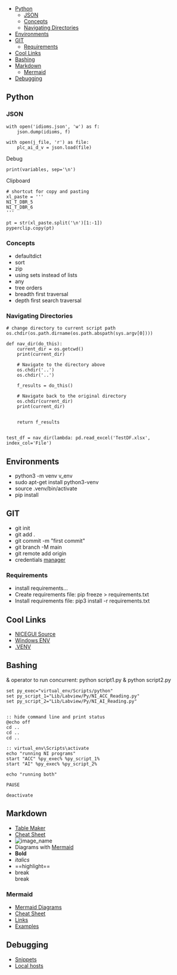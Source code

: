 - [Python](#python)
  - [JSON](#json)
  - [Concepts](#concepts)
  - [Navigating Directories](#navigating-directories)
- [Environments](#environments)
- [GIT](#git)
  - [Requirements](#requirements)
- [Cool Links](#cool-links)
- [Bashing](#bashing)
- [Markdown](#markdown)
  - [Mermaid](#mermaid)
- [Debugging](#debugging)


## Python
### JSON

    with open('idioms.json', 'w') as f:
        json.dump(idioms, f)

    with open(j_file, 'r') as file:
        plc_ai_d_v = json.load(file)

Debug

    print(variables, sep='\n')

Clipboard

    # shortcut for copy and pasting
    xl_paste = '''
    NI_T_DBR_5
    NI_T_DBR_6
    '''

    pt = str(xl_paste.split('\n')[1:-1])
    pyperclip.copy(pt)

### Concepts
- defaultdict
- sort
- zip
- using sets instead of lists
- any
- tree orders
- breadth first traversal
- depth first search traversal

### Navigating Directories

    # change directory to current script path
    os.chdir(os.path.dirname(os.path.abspath(sys.argv[0])))

    def nav_dir(do_this):
        current_dir = os.getcwd()
        print(current_dir)

        # Navigate to the directory above
        os.chdir('..')
        os.chdir('..')
        
        f_results = do_this()

        # Navigate back to the original directory
        os.chdir(current_dir)
        print(current_dir)


        return f_results


    test_df = nav_dir(lambda: pd.read_excel('TestDF.xlsx', index_col='File')

    

## Environments

- python3 -m venv v_env
- sudo apt-get install python3-venv
- source .venv/bin/activate
- pip install


## GIT
    
- git init
- git add .
- git commit -m "first commit"
- git branch -M main
- git remote add origin
- credentials [manager](https://stackoverflow.com/questions/35942754/how-can-i-save-username-and-password-in-git)

### Requirements
- install requirements…
- Create requirements file: pip freeze > requirements.txt
- Install requirements file: pip3 install -r requirements.txt


## Cool Links
- [NICEGUI Source](https://github.com/zauberzeug/nicegui/blob/main/main.py)
- [Windows ENV](https://stackoverflow.com/questions/18713086/virtualenv-wont-activate-on-windows)
- [.VENV](https://code.visualstudio.com/docs/python/environments)



## Bashing
& operator to run concurrent: python script1.py & python script2.py
    
    set py_exec="virtual_env/Scripts/python"
    set py_script_1="Lib/Labview/Py/NI_ACC_Reading.py"
    set py_script_2="Lib/Labview/Py/NI_AI_Reading.py"


    :: hide command line and print status
    @echo off
    cd ..
    cd ..
    cd ..

    :: virtual_env\Scripts\activate
    echo "running NI programs"
    start "ACC" %py_exec% %py_script_1%
    start "AI" %py_exec% %py_script_2%

    echo "running both"

    PAUSE

    deactivate


## Markdown

- [Table Maker](https://thisdavej.com/copy-table-in-excel-and-paste-as-a-markdown-table/)
- [Cheat Sheet](https://www.markdownguide.org/cheat-sheet/)
- ![image_name](../../../../Notes/General/link.png)
- Diagrams with [Mermaid](https://mermaid-js.github.io/mermaid/#/classDiagram?id=setting-the-direction-of-the-diagram)
- **Bold**
- *italics*
- ==highlight==
- break<br>break

### Mermaid
- [Mermaid Diagrams](https://mermaid.js.org/syntax/classDiagram.html#setting-the-direction-of-the-diagram)
- [Cheat Sheet](https://jojozhuang.github.io/tutorial/mermaid-cheat-sheet/)
- [Links](https://mermaid.js.org/#/flowchart?id=links-between-nodes)
- [Examples](https://dompl.medium.com/produce-great-looking-flowcharts-in-seconds-7f3bea64f2e2)


## Debugging

- [Snippets](https://github.com/Microsoft/vscode/issues/28048)
- [Local hosts](https://stackoverflow.com/questions/33524826/localhost-not-working-in-chrome-127-0-0-1-does-work)
